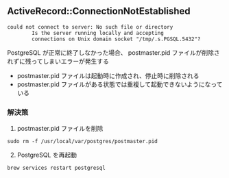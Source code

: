 ## ActiveRecord::ConnectionNotEstablished
```
could not connect to server: No such file or directory
        Is the server running locally and accepting
        connections on Unix domain socket "/tmp/.s.PGSQL.5432"?
```
PostgreSQL が正常に終了しなかった場合、 postmaster.pid ファイルが削除されずに残ってしまいエラーが発生する
- postmaster.pid ファイルは起動時に作成され、停止時に削除される
- postmaster.pid ファイルがある状態では重複して起動できないようになっている
### 解決策
1. postmaster.pid ファイルを削除
```
sudo rm -f /usr/local/var/postgres/postmaster.pid
```

2. PostgreSQL を再起動
```
brew services restart postgresql
```

